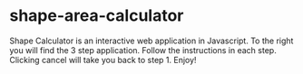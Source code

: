 # shape-area-calculator
Shape Calculator is an interactive web application in Javascript. To the right you will find the 3 step application. Follow the instructions in each step. Clicking cancel will take you back to step 1. Enjoy!
